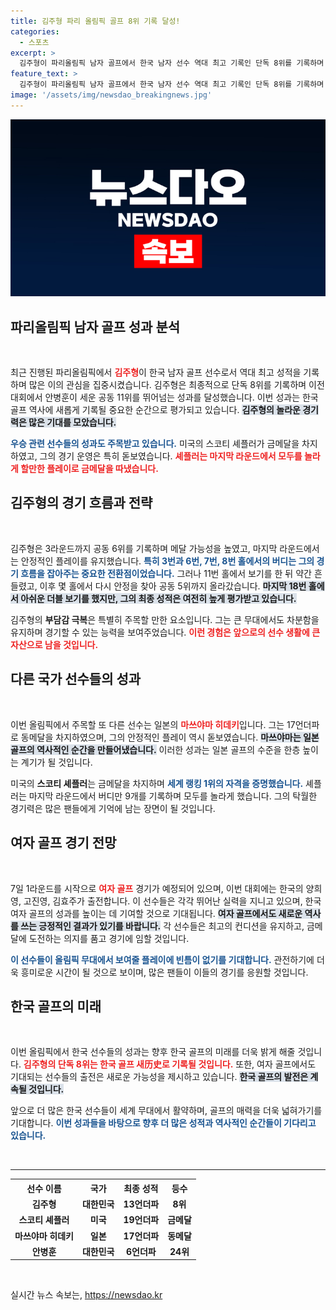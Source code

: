 ```yaml
---
title: 김주형 파리 올림픽 골프 8위 기록 달성!
categories:
  - 스포츠
excerpt: >
  김주형이 파리올림픽 남자 골프에서 한국 남자 선수 역대 최고 기록인 단독 8위를 기록하며 메달 기대를 모은 가운데, 금메달은 세계랭킹 1위 스코티 셰플러가 차지했습니다.
feature_text: >
  김주형이 파리올림픽 남자 골프에서 한국 남자 선수 역대 최고 기록인 단독 8위를 기록하며 메달 기대를 모은 가운데, 금메달은 세계랭킹 1위 스코티 셰플러가 차지했습니다.
image: '/assets/img/newsdao_breakingnews.jpg'
---
```


<p><img src="/assets/img/newsdao_breakingnews.jpg" alt="pcversion 속보" /></p>

<h2 data-ke-size="size26">파리올림픽 남자 골프 성과 분석</h2>

<p data-ke-size="size16">&nbsp;</p>

<p>최근 진행된 파리올림픽에서 <b><span style="color: #ee2323;">김주형</span></b>이 한국 남자 골프 선수로서 역대 최고 성적을 기록하며 많은 이의 관심을 집중시켰습니다. 김주형은 최종적으로 단독 8위를 기록하며 이전 대회에서 안병훈이 세운 공동 11위를 뛰어넘는 성과를 달성했습니다. 이번 성과는 한국 골프 역사에 새롭게 기록될 중요한 순간으로 평가되고 있습니다. <b><span style="background-color: #21538527;">김주형의 놀라운 경기력은 많은 기대를 모았습니다.</span></b></p>

<p><b><span style="color: #1a5490;">우승 관련 선수들의 성과도 주목받고 있습니다.</span></b> 미국의 스코티 셰플러가 금메달을 차지하였고, 그의 경기 운영은 특히 돋보였습니다. <b><span style="color: #ee2323;">셰플러는 마지막 라운드에서 모두를 놀라게 할만한 플레이로 금메달을 따냈습니다.</span></b></p>

<h2 data-ke-size="size26">김주형의 경기 흐름과 전략</h2>

<p data-ke-size="size16">&nbsp;</p>

<p>김주형은 3라운드까지 공동 6위를 기록하며 메달 가능성을 높였고, 마지막 라운드에서는 안정적인 플레이를 유지했습니다. <b><span style="color: #1a5490;">특히 3번과 6번, 7번, 8번 홀에서의 버디는 그의 경기 흐름을 잡아주는 중요한 전환점이었습니다.</span></b> 그러나 11번 홀에서 보기를 한 뒤 약간 흔들렸고, 이후 몇 홀에서 다시 안정을 찾아 공동 5위까지 올라갔습니다. <b><span style="background-color: #21538527;">마지막 18번 홀에서 아쉬운 더블 보기를 했지만, 그의 최종 성적은 여전히 높게 평가받고 있습니다.</span></b></p>

<p>김주형의 <b>부담감 극복</b>은 특별히 주목할 만한 요소입니다. 그는 큰 무대에서도 차분함을 유지하며 경기할 수 있는 능력을 보여주었습니다. <b><span style="color: #ee2323;">이런 경험은 앞으로의 선수 생활에 큰 자산으로 남을 것입니다.</span></b></p>

<h2 data-ke-size="size26">다른 국가 선수들의 성과</h2>

<p data-ke-size="size16">&nbsp;</p>

<p>이번 올림픽에서 주목할 또 다른 선수는 일본의 <b><span style="color: #ee2323;">마쓰야마 히데키</span></b>입니다. 그는 17언더파로 동메달을 차지하였으며, 그의 안정적인 플레이 역시 돋보였습니다. <b><span style="background-color: #21538527;">마쓰야마는 일본 골프의 역사적인 순간을 만들어냈습니다.</span></b> 이러한 성과는 일본 골프의 수준을 한층 높이는 계기가 될 것입니다.</p>

<p>미국의 <b>스코티 셰플러</b>는 금메달을 차지하며 <b><span style="color: #1a5490;">세계 랭킹 1위의 자격을 증명했습니다.</span></b> 셰플러는 마지막 라운드에서 버디만 9개를 기록하며 모두를 놀라게 했습니다. 그의 탁월한 경기력은 많은 팬들에게 기억에 남는 장면이 될 것입니다. </p>

<h2 data-ke-size="size26">여자 골프 경기 전망</h2>

<p data-ke-size="size16">&nbsp;</p>

<p>7일 1라운드를 시작으로 <b><span style="color: #ee2323;">여자 골프</span></b> 경기가 예정되어 있으며, 이번 대회에는 한국의 양희영, 고진영, 김효주가 출전합니다. 이 선수들은 각각 뛰어난 실력을 지니고 있으며, 한국 여자 골프의 성과를 높이는 데 기여할 것으로 기대됩니다. <b><span style="background-color: #21538527;">여자 골프에서도 새로운 역사를 쓰는 긍정적인 결과가 있기를 바랍니다.</span></b> 각 선수들은 최고의 컨디션을 유지하고, 금메달에 도전하는 의지를 품고 경기에 임할 것입니다.</p>

<p><b><span style="color: #1a5490;">이 선수들이 올림픽 무대에서 보여줄 플레이에 빈틈이 없기를 기대합니다.</span></b> 관전하기에 더욱 흥미로운 시간이 될 것으로 보이며, 많은 팬들이 이들의 경기를 응원할 것입니다.</p>

<h2 data-ke-size="size26">한국 골프의 미래</h2>

<p data-ke-size="size16">&nbsp;</p>

<p>이번 올림픽에서 한국 선수들의 성과는 향후 한국 골프의 미래를 더욱 밝게 해줄 것입니다. <b><span style="color: #ee2323;">김주형의 단독 8위는 한국 골프 새历史로 기록될 것입니다.</span></b> 또한, 여자 골프에서도 기대되는 선수들의 출전은 새로운 가능성을 제시하고 있습니다. <b><span style="background-color: #21538527;">한국 골프의 발전은 계속될 것입니다.</span></b> </p>

<p>앞으로 더 많은 한국 선수들이 세계 무대에서 활약하며, 골프의 매력을 더욱 넓혀가기를 기대합니다. <b><span style="color: #1a5490;">이번 성과들을 바탕으로 향후 더 많은 성적과 역사적인 순간들이 기다리고 있습니다.</span></b></p>

<p data-ke-size="size16">&nbsp;</p>

<hr>

<table style="width:100%;">
<tr>
<th>선수 이름</th>
<th>국가</th>
<th>최종 성적</th>
<th>등수</th>
</tr>
<tr>
<td style="text-align: center; height: 17px;"><b>김주형</b></td>
<td style="text-align: center; height: 17px;"><b>대한민국</b></td>
<td style="text-align: center; height: 17px;"><b>13언더파</b></td>
<td style="text-align: center; height: 17px;"><b>8위</b></td>
</tr>
<tr>
<td style="text-align: center; height: 17px;"><b>스코티 셰플러</b></td>
<td style="text-align: center; height: 17px;"><b>미국</b></td>
<td style="text-align: center; height: 17px;"><b>19언더파</b></td>
<td style="text-align: center; height: 17px;"><b>금메달</b></td>
</tr>
<tr>
<td style="text-align: center; height: 17px;"><b>마쓰야마 히데키</b></td>
<td style="text-align: center; height: 17px;"><b>일본</b></td>
<td style="text-align: center; height: 17px;"><b>17언더파</b></td>
<td style="text-align: center; height: 17px;"><b>동메달</b></td>
</tr>
<tr>
<td style="text-align: center; height: 17px;"><b>안병훈</b></td>
<td style="text-align: center; height: 17px;"><b>대한민국</b></td>
<td style="text-align: center; height: 17px;"><b>6언더파</b></td>
<td style="text-align: center; height: 17px;"><b>24위</b></td>
</tr>
</table>

<p data-ke-size="size16">&nbsp;</p>
실시간 뉴스 속보는, <a href="https://newsdao.kr" rel="dofollow">https://newsdao.kr</a>



